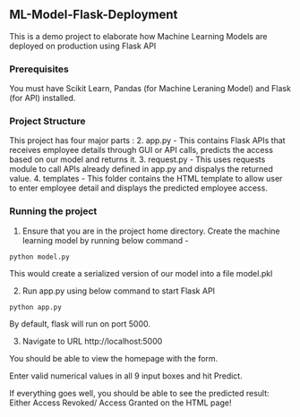 ## ML-Model-Flask-Deployment
This is a demo project to elaborate how Machine Learning Models are deployed on production using Flask API

### Prerequisites
You must have Scikit Learn, Pandas (for Machine Leraning Model) and Flask (for API) installed.

### Project Structure
This project has four major parts :
2. app.py - This contains Flask APIs that receives employee details through GUI or API calls, predicts the access based on our model and returns it.
3. request.py - This uses requests module to call APIs already defined in app.py and dispalys the returned value.
4. templates - This folder contains the HTML template to allow user to enter employee detail and displays the predicted employee access.

### Running the project
1. Ensure that you are in the project home directory. Create the machine learning model by running below command -
```
python model.py
```
This would create a serialized version of our model into a file model.pkl

2. Run app.py using below command to start Flask API
```
python app.py
```
By default, flask will run on port 5000.

3. Navigate to URL http://localhost:5000

You should be able to view the homepage with the form.

Enter valid numerical values in all 9 input boxes and hit Predict.

If everything goes well, you should  be able to see the predicted result: Either Access Revoked/ Access Granted on the HTML page!
